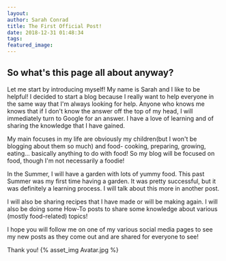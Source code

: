 ```yaml
---
layout:
author: Sarah Conrad
title: The First Official Post!
date: 2018-12-31 01:48:34
tags:
featured_image:
---
```

<h2>So what's this page all about anyway?</h2>
Let me start by introducing myself! My name is Sarah and I like to be helpful! I decided to start a blog because I really want to help everyone in the same way that I'm always looking for help. Anyone who knows me knows that if I don't know the answer off the top of my head, I will immediately turn to Google for an answer. I have a love of learning and of sharing the knowledge that I have gained.
<p>My main focuses in my life are obviously my children(but I won't be blogging about them so much) and food- cooking, preparing, growing, eating... basically anything to do with food! So my blog will be focused on food, though I'm not necessarily a foodie!
<p>In the Summer, I will have a garden with lots of yummy food. This past Summer was my first time having a garden. It was pretty successful, but it was definitely a learning process. I will talk about this more in another post.
<p>I will also be sharing recipes that I have made or will be making again. I will also be doing some How-To posts to share some knowledge about various (mostly food-related) topics!
<p>I hope you will follow me on one of my various social media pages to see my new posts as they come out and are shared for everyone to see!

Thank you!
{% asset_img Avatar.jpg %}